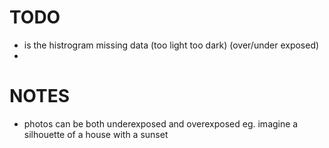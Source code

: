 














# TODO
- is the histrogram missing data (too light too dark) (over/under exposed)
-







# NOTES
- photos can be both underexposed and overexposed 
eg. imagine a silhouette of a house with a sunset

